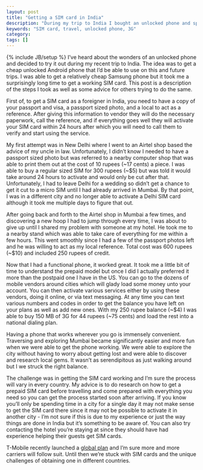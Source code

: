```yaml
---
layout: post
title: "Getting a SIM card in India"
description: "During my trip to India I bought an unlocked phone and spent an absurdly long time trying to get a SIM card. This is a guide on what you need to do in order to get a SIM card in India and the challenges I ran into."
keywords: "SIM card, travel, unlocked phone, 3G"
category: 
tags: []
---
```

{% include JB/setup %}
I’ve heard about the wonders of an unlocked phone and decided to try it out during my recent trip to India. The idea was to get a cheap unlocked Android phone that I’d be able to use on this and future trips. I was able to get a relatively cheap Samsung phone but it took me a surprisingly long time to get a working SIM card. This post is a description of the steps I took as well as some advice for others trying to do the same.

First of, to get a SIM card as a foreigner in India, you need to have a copy of your passport and visa, a passport sized photo, and a local to act as a reference. After giving this information to vendor they will do the necessary paperwork, call the reference, and if everything goes well they will activate your SIM card within 24 hours after which you will need to call them to verify and start using the service.

My first attempt was in New Delhi where I went to an Airtel shop based the advice of my uncle in law. Unfortunately, I didn’t know I needed to have a passport sized photo but was referred to a nearby computer shop that was able to print them out at the cost of 10 rupees (~17 cents) a piece. I was able to buy a regular sized SIM for 300 rupees (~$5) but was told it would take around 24 hours to activate and would only be cut after that. Unfortunately, I had to leave Delhi for a wedding so didn’t get a chance to get it cut to a micro SIM until I had already arrived in Mumbai. By that point, I was in a different city and no longer able to activate a Delhi SIM card although it took me multiple days to figure that out.

After going back and forth to the Airtel shop in Mumbai a few times, and discovering a new hoop I had to jump through every time, I was about to give up until I shared my problem with someone at my hotel. He took me to a nearby stand which was able to take care of everything for me within a few hours. This went smoothly since I had a few of the passport photos left and he was willing to act as my local reference. Total cost was 600 rupees (~$10) and included 250 rupees of credit.

Now that I had a functional phone, it worked great. It took me a little bit of time to understand the prepaid model but once I did I actually preferred it more than the postpaid one I have in the US. You can go to the dozens of mobile vendors around cities which will glady load some money unto your account. You can then activate various services either by using these vendors, doing it online, or via text messaging. At any time you can text various numbers and codes in order to get the balance you have left on your plans as well as add new ones. With my 250 rupee balance (~$4) I was able to buy 150 MB of 3G for 44 rupees (~75 cents) and load the rest into a national dialing plan.

Having a phone that works wherever you go is immensely convenient. Traversing and exploring Mumbai became significantly easier and more fun when we were able to get the phone working. We were able to explore the city without having to worry about getting lost and were able to discover and research local gems. It wasn’t as serendipitous as just walking around but I we struck the right balance.

The challenge was in getting the SIM card working and I’m sure the process will vary in every country. My advice is to do research on how to get a prepaid SIM card before travelling and come prepared with everything you need so you can get the process started soon after arriving. If you know you’ll only be spending time in a city for a single day it may not make sense to get the SIM card there since it may not be possible to activate it in another city - I’m not sure if this is due to my experience or just the way things are done in India but it’s something to be aware of. You can also try contacting the hotel you’re staying at since they should have had experience helping their guests get SIM cards.

T-Mobile recently launched a <a href="http://how-to.t-mobile.com/global/" target="_blank">global plan</a> and I’m sure more and more carriers will follow suit. Until then we’re stuck with SIM cards and the unique challenges of obtaining one in different countries.